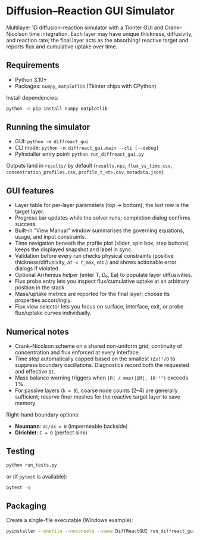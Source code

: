 # Diffusion–Reaction GUI Simulator

Multilayer 1D diffusion–reaction simulator with a Tkinter GUI and Crank–Nicolson time integration. Each layer may have unique thickness, diffusivity, and reaction rate; the final layer acts as the absorbing/ reactive target and reports flux and cumulative uptake over time.

## Requirements

- Python 3.10+
- Packages: `numpy`, `matplotlib` (Tkinter ships with CPython)

Install dependencies:

```bash
python -m pip install numpy matplotlib
```

## Running the simulator

- GUI: `python -m diffreact_gui`
- CLI mode: `python -m diffreact_gui.main --cli [--debug]`
- PyInstaller entry point: `python run_diffreact_gui.py`

Outputs land in `results/` by default (`results.npz`, `flux_vs_time.csv`, `concentration_profiles.csv`, `profile_t_<t>.csv`, `metadata.json`).

## GUI features

- Layer table for per-layer parameters (top → bottom); the last row is the target layer.
- Progress bar updates while the solver runs; completion dialog confirms success.
- Built-in “View Manual” window summarises the governing equations, usage, and input constraints.
- Time navigation beneath the profile plot (slider, spin box, step buttons) keeps the displayed snapshot and label in sync.
- Validation before every run checks physical constraints (positive thickness/diffusivity, `Δt < t_max`, etc.) and shows actionable error dialogs if violated.
- Optional Arrhenius helper (enter T, D₀, Ea) to populate layer diffusivities.
- Flux probe entry lets you inspect flux/cumulative uptake at an arbitrary position in the stack.
- Mass/uptake metrics are reported for the final layer; choose its properties accordingly.
- Flux view selector lets you focus on surface, interface, exit, or probe flux/uptake curves individually.

## Numerical notes

- Crank–Nicolson scheme on a shared non-uniform grid; continuity of concentration and flux enforced at every interface.
- Time step automatically capped based on the smallest `(Δx)²/D` to suppress boundary oscillations. Diagnostics record both the requested and effective `Δt`.
- Mass balance warning triggers when `|R| / max(|ΔM|, 10⁻¹²)` exceeds 1 %.
- For passive layers (`k = 0`), coarse node counts (2–4) are generally sufficient; reserve finer meshes for the reactive target layer to save memory.

Right-hand boundary options:

- **Neumann**: `∂C/∂x = 0` (impermeable backside)
- **Dirichlet**: `C = 0` (perfect sink)

## Testing

```bash
python run_tests.py
```

or (if `pytest` is available):

```bash
pytest -q
```

## Packaging

Create a single-file executable (Windows example):

```bash
pyinstaller --onefile --noconsole --name DiffReactGUI run_diffreact_gui.py
```
